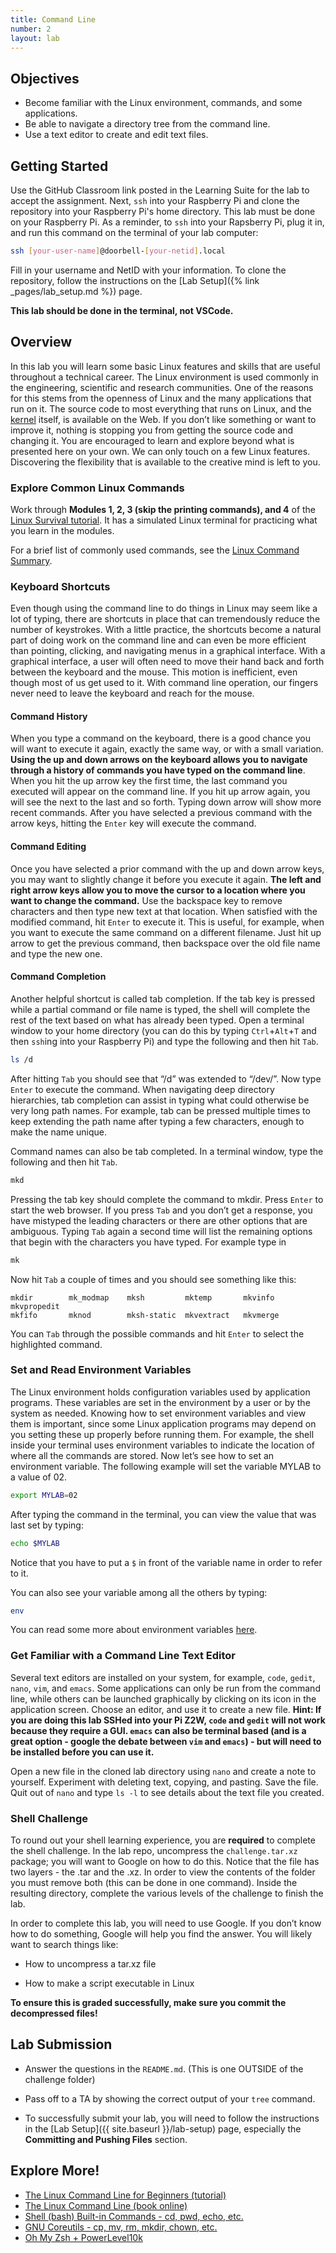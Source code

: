 ```yaml
---
title: Command Line
number: 2
layout: lab
---
```


## Objectives

- Become familiar with the Linux environment, commands, and some applications.
- Be able to navigate a directory tree from the command line.
- Use a text editor to create and edit text files.

## Getting Started
Use the GitHub Classroom link posted in the Learning Suite for the lab to accept the assignment. Next, `ssh` into your Raspberry Pi and clone the repository into your Raspberry Pi's home directory. This lab must be done on your Raspberry Pi. As a reminder, to `ssh` into your Rapsberry Pi, plug it in, and run this command on the terminal of your lab computer:

```bash
ssh [your-user-name]@doorbell-[your-netid].local
```

Fill in your username and NetID with your information. To clone the repository, follow the instructions on the [Lab Setup]({% link _pages/lab_setup.md %}) page.

**This lab should be done in the terminal, not VSCode.**

## Overview

In this lab you will learn some basic Linux features and skills that are useful throughout a technical career. The Linux environment is used commonly in the engineering, scientific and research communities. One of the reasons for this stems from the openness of Linux and the many applications that run on it. The source code to most everything that runs on Linux, and the [kernel](http://www.kernel.org/) itself, is available on the Web. If you don’t like something or want to improve it, nothing is stopping you from getting the source code and changing it. You are encouraged to learn and explore beyond what is presented here on your own. We can only touch on a few Linux features. Discovering the flexibility that is available to the creative mind is left to you. 

### Explore Common Linux Commands
Work through **Modules 1, 2, 3 (skip the printing commands), and 4** of the [Linux Survival tutorial](http://linuxsurvival.com/). It has a simulated Linux terminal for practicing what you learn in the modules.

For a brief list of commonly used commands, see the [Linux Command Summary]({{site.baseurl}}/resources#linux_commands_summary/).

### Keyboard Shortcuts
Even though using the command line to do things in Linux may seem like a lot of typing, there are shortcuts in place that can tremendously reduce the number of keystrokes. With a little practice, the shortcuts become a natural part of doing work on the command line and can even be more efficient than pointing, clicking, and navigating menus in a graphical interface. With a graphical interface, a user will often need to move their hand back and forth between the keyboard and the mouse. This motion is inefficient, even though most of us get used to it. With command line operation, our fingers never need to leave the keyboard and reach for the mouse.

#### Command History
When you type a command on the keyboard, there is a good chance you will want to execute it again, exactly the same way, or with a small variation. **Using the up and down arrows on the keyboard allows you to navigate through a history of commands you have typed on the command line**. When you hit the up arrow key the first time, the last command you executed will appear on the command line. If you hit up arrow again, you will see the next to the last and so forth. Typing down arrow will show more recent commands. After you have selected a previous command with the arrow keys, hitting the `Enter` key will execute the command.

#### Command Editing
Once you have selected a prior command with the up and down arrow keys, you may want to slightly change it before you execute it again. **The left and right arrow keys allow you to move the cursor to a location where you want to change the command.** Use the backspace key to remove characters and then type new text at that location. When satisfied with the modified command, hit `Enter` to execute it. This is useful, for example, when you want to execute the same command on a different filename. Just hit up arrow to get the previous command, then backspace over the old file name and type the new one.

#### Command Completion
Another helpful shortcut is called tab completion. If the tab key is pressed while a partial command or file name is typed, the shell will complete the rest of the text based on what has already been typed. Open a terminal window to your home directory (you can do this by typing `Ctrl`+`Alt`+`T` and then `ssh`ing into your Raspberry Pi) and type the following and then hit `Tab`.

```bash
ls /d
```

After hitting `Tab` you should see that “/d” was extended to “/dev/”. Now type `Enter` to execute the command. When navigating deep directory hierarchies, tab completion can assist in typing what could otherwise be very long path names. For example, tab can be pressed multiple times to keep extending the path name after typing a few characters, enough to make the name unique.

Command names can also be tab completed. In a terminal window, type the following and then hit `Tab`.

```bash
mkd
```

Pressing the tab key should complete the command to mkdir. Press `Enter` to start the web browser. If you press `Tab` and you don’t get a response, you have mistyped the leading characters or there are other options that are ambiguous. Typing `Tab` again a second time will list the remaining options that begin with the characters you have typed. For example type in 

```bash
mk
```

Now hit `Tab` a couple of times and you should see something like this:
```
mkdir        mk_modmap    mksh         mktemp       mkvinfo      mkvpropedit  
mkfifo       mknod        mksh-static  mkvextract   mkvmerge
```

You can `Tab` through the possible commands and hit `Enter` to select the highlighted command. 

### Set and Read Environment Variables
The Linux environment holds configuration variables used by application programs. These variables are set in the environment by a user or by the system as needed. Knowing how to set environment variables and view them is important, since some Linux application programs may depend on you setting these up properly before running them. For example, the shell inside your terminal uses environment variables to indicate the location of where all the commands are stored. Now let’s see how to set an environment variable. The following example will set the variable MYLAB to a value of 02.

```bash
export MYLAB=02
```

After typing the command in the terminal, you can view the value that was last set by typing:

```bash
echo $MYLAB
```
Notice that you have to put a `$` in front of the variable name in order to refer to it. 

You can also see your variable among all the others by typing:

```bash
env
```

You can read some more about environment variables [here](https://www.cherryservers.com/blog/how-to-set-list-and-manage-linux-environment-variables).

### Get Familiar with a Command Line Text Editor
Several text editors are installed on your system, for example, `code`, `gedit`, `nano`, `vim`, and `emacs`. Some applications can only be run from the command line, while others can be launched graphically by clicking on its icon in the application screen. Choose an editor, and use it to create a new file. **Hint: If you are doing this lab SSHed into your Pi Z2W, `code` and `gedit` will not work because they require a GUI. `emacs` can also be terminal based (and is a great option - google the debate between `vim` and `emacs`) - but will need to be installed before you can use it.**

Open a new file in the cloned lab directory using `nano` and create a note to yourself. Experiment with deleting text, copying, and pasting. Save the file. Quit out of `nano` and type `ls -l` to see details about the text file you created.

### Shell Challenge

To round out your shell learning experience, you are **required** to complete the shell challenge. In the lab repo, uncompress the `challenge.tar.xz` package; you will want to Google on how to do this. Notice that the file has two layers - the .tar and the .xz. In order to view the contents of the folder you must remove both (this can be done in one command). Inside the resulting directory, complete the various levels of the challenge to finish the lab. 

In order to complete this lab, you will need to use Google. If you don’t know how to do something, Google will help you find the answer. You will likely want to search things like:

- How to uncompress a tar.xz file

- How to make a script executable in Linux

**To ensure this is graded successfully, make sure you commit the decompressed files!**

## Lab Submission

- Answer the questions in the `README.md`. (This is one OUTSIDE of the challenge folder)

- Pass off to a TA by showing the correct output of your `tree` command.

- To successfully submit your lab, you will need to follow the instructions in the [Lab Setup]({{ site.baseurl }}/lab-setup) page, especially the **Committing and Pushing Files** section.

## Explore More!

- [The Linux Command Line for Beginners (tutorial)](http://ubuntu.com/tutorials/command-line-for-beginners)
- [The Linux Command Line (book online)](http://linuxcommand.org/tlcl.php)
- [Shell (bash) Built-in Commands - cd, pwd, echo, etc.](https://www.gnu.org/software/bash/manual/html_node/Shell-Builtin-Commands.html)
- [GNU Coreutils - cp, mv, rm, mkdir, chown, etc.](https://www.gnu.org/software/coreutils/manual/html_node/index.html)
- [Oh My Zsh + PowerLevel10k](https://dev.to/abdfnx/oh-my-zsh-powerlevel10k-cool-terminal-1no0)
